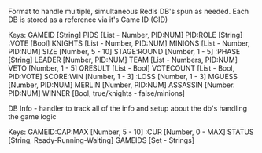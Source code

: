 Format to handle multiple, simultaneous Redis DB's spun as needed.
Each DB is stored as a reference via it's Game ID (GID)

Keys: GAMEID         [String]
      PIDS           [List - Number, PID:NUM]
      PID:ROLE       [String]
         :VOTE       [Bool]
      KNIGHTS        [List - Number, PID:NUM]
      MINIONS        [List - Number, PID:NUM]
      SIZE           [Number, 5 - 10]
      STAGE:ROUND    [Number, 1 - 5]
           :PHASE    [String]
      LEADER         [Number, PID:NUM]
      TEAM           [List - Numbers, PID:NUM]
      VETO           [Number, 1 - 5]
      QRESULT        [List - Bool] 
      VOTECOUNT      [List - Bool, PID:VOTE]
      SCORE:WIN      [Number, 1 - 3]
           :LOSS     [Number, 1 - 3]
      MGUESS         [Number, PID:NUM]
      MERLIN         [Number, PID:NUM]
      ASSASSIN       [Number. PID:NUM]
      WINNER         [Bool, true/knights - false/minions]


DB Info - handler to track all of the info and setup about the db's handling the game logic

Keys: GAMEID:CAP:MAX    [Number, 5 - 10]
                :CUR    [Number, 0 - MAX]
             STATUS     [String, Ready-Running-Waiting]
      GAMEIDS           [Set - Strings]